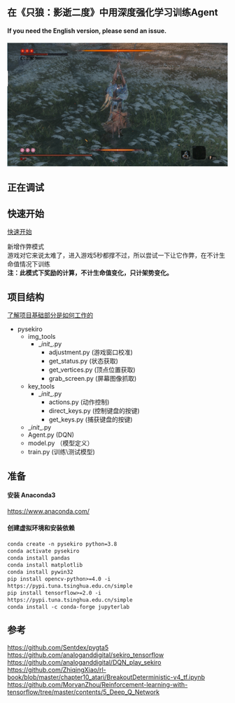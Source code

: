 ## 在《只狼：影逝二度》中用深度强化学习训练Agent

#### If you need the English version, please send an issue.  

![demo.jpg](https://github.com/ricagj/pysekiro_with_RL/blob/main/demo.jpg?raw=true)  

## **正在调试**

## 快速开始

[快速开始](https://github.com/ricagj/pysekiro_with_RL/blob/main/Quick_start.ipynb)  

新增作弊模式  
游戏对它来说太难了，进入游戏5秒都撑不过，所以尝试一下让它作弊，在不计生命值情况下训练  
**注：此模式下奖励的计算，不计生命值变化，只计架势变化。**

## 项目结构

[了解项目基础部分是如何工作的](https://github.com/ricagj/pysekiro_with_RL/blob/main/How_it_works.ipynb)  

- pysekiro
    - img_tools
        - \__init__.py
            - adjustment.py (游戏窗口校准)
            - get_status.py (状态获取)
            - get_vertices.py (顶点位置获取)
            - grab_screen.py (屏幕图像抓取)
    - key_tools
        - \__init__.py
            - actions.py (动作控制)
            - direct_keys.py (控制键盘的按键)
            - get_keys.py (捕获键盘的按键)
    - \__init__.py
    - Agent.py (DQN)
    - model.py （模型定义）
    - train.py (训练\测试模型)

## 准备

#### 安装 Anaconda3

https://www.anaconda.com/  

#### 创建虚拟环境和安装依赖

~~~shell
conda create -n pysekiro python=3.8
conda activate pysekiro
conda install pandas
conda install matplotlib
conda install pywin32
pip install opencv-python>=4.0 -i https://pypi.tuna.tsinghua.edu.cn/simple
pip install tensorflow>=2.0 -i https://pypi.tuna.tsinghua.edu.cn/simple
conda install -c conda-forge jupyterlab
~~~

## 参考
https://github.com/Sentdex/pygta5  
https://github.com/analoganddigital/sekiro_tensorflow  
https://github.com/analoganddigital/DQN_play_sekiro  
https://github.com/ZhiqingXiao/rl-book/blob/master/chapter10_atari/BreakoutDeterministic-v4_tf.ipynb  
https://github.com/MorvanZhou/Reinforcement-learning-with-tensorflow/tree/master/contents/5_Deep_Q_Network  